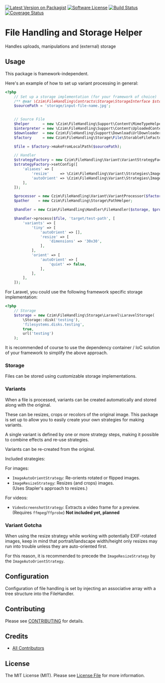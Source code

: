 [![Latest Version on Packagist][ico-version]][link-packagist]
[![Software License][ico-license]](LICENSE.md)
[![Build Status](https://travis-ci.org/czim/file-handling.svg?branch=master)](https://travis-ci.org/czim/file-handling)
[![Coverage Status](https://coveralls.io/repos/github/czim/file-handling/badge.svg?branch=master)](https://coveralls.io/github/czim/laravel-cms-upload-module?branch=master)


# File Handling and Storage Helper

Handles uploads, manipulations and (external) storage

## Usage

This package is framework-independent.

Here's an example of how to set up variant processing in general:

```php
<?php
    // Set up a storage implementation (for your framework of choice)
    /** @var \Czim\FileHandling\Contracts\Storage\StorageInterface $storage */
    $sourcePath = 'storage/input-file-name.jpg';
    

    // Source File
    $helper      = new \Czim\FileHandling\Support\Content\MimeTypeHelper;
    $interpreter = new \Czim\FileHandling\Support\Content\UploadedContentInterpreter;
    $downloader  = new Czim\FileHandling\Support\Download\UrlDownloader($helper);
    $factory     = new Czim\FileHandling\Storage\File\StorableFileFactory($helper, $interpreter, $downloader);

    $file = $factory->makeFromLocalPath($sourcePath);

    // Handler
    $strategyFactory = new Czim\FileHandling\Variant\VariantStrategyFactory;
    $strategyFactory->setConfig([
        'aliases' => [
            'resize'     => \Czim\FileHandling\Variant\Strategies\ImageResizeStrategy::class,
            'autoOrient' => \Czim\FileHandling\Variant\Strategies\ImageAutoOrientStrategy::class,
        ],
    ]);

    $processor = new Czim\FileHandling\Variant\VariantProcessor($factory, $strategyFactory);
    $pather    = new Czim\FileHandling\Storage\PathHelper;

    $handler = new Czim\FileHandling\Handler\FileHandler($storage, $processor, $pather);

    $handler->process($file, 'target/test-path', [
        'variants' => [
            'tiny' => [
                'autoOrient' => [],
                'resize' => [
                    'dimensions' => '30x30',
                ],
            ],
            'orient' => [
                'autoOrient' => [
                    'quiet' => false,
                ],
            ],
        ],
    ]);
``` 

For Laravel, you could use the following framework specific storage implementation:

```php
<?php
    // Storage
    $storage = new Czim\FileHandling\Storage\Laravel\LaravelStorage(
        \Storage::disk('testing'),
        'filesystems.disks.testing',
        true,
        url('testing')
    );
```

It is recommended of course to use the dependency container / IoC solution of your framework to simplify the above approach.



### Storage

Files can be stored using customizable storage implementations.

### Variants

When a file is processed, variants can be created automatically and stored along with the original.

These can be resizes, crops or recolors of the original image.
This package is set up to allow you to easily create your own strategies for making variants.

A single variant is defined by one or more strategy steps, making it possible to combine effects and re-use strategies.

Variants can be re-created from the original.

Included strategies:

For images:
- `ImageAutoOrientStrategy`: Re-orients rotated or flipped images.
- `ImageResizeStrategy`: Resizes (and crops) images.  
    (Uses Stapler's approach to resizes.)
    
For videos:
- `VideoScreenshotStrategy`: Extracts a video frame for a preview.  
    (Requires `ffmpeg`/`ffprobe`) **Not included yet, planned**

 
### Variant Gotcha

When using the resize strategy while working with potentially EXIF-rotated images, keep in mind that portrait/landscape width/height only resizes may run into trouble unless they are auto-oriented first.

For this reason, it is recommended to precede the `ImageResizeStrategy` by the `ImageAutoOrientStrategy`.

 
## Configuration

Configuration of file handling is set by injecting an associative array with a tree structure into the FileHandler.



## Contributing

Please see [CONTRIBUTING](CONTRIBUTING.md) for details.


## Credits

- [All Contributors][link-contributors]

## License

The MIT License (MIT). Please see [License File](LICENSE.md) for more information.

[ico-version]: https://img.shields.io/packagist/v/czim/laravel-cms-media-module.svg?style=flat-square
[ico-license]: https://img.shields.io/badge/license-MIT-brightgreen.svg?style=flat-square
[ico-downloads]: https://img.shields.io/packagist/dt/czim/laravel-cms-media-module.svg?style=flat-square

[link-packagist]: https://packagist.org/packages/czim/laravel-cms-media-module
[link-downloads]: https://packagist.org/packages/czim/laravel-cms-media-module
[link-author]: https://github.com/czim
[link-contributors]: ../../contributors
